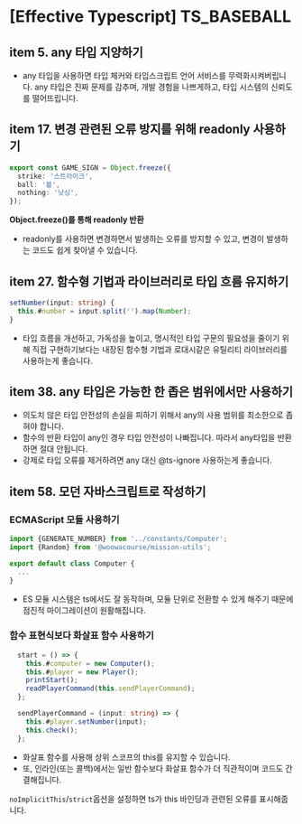 # [Effective Typescript] TS_BASEBALL

## item 5. any 타입 지양하기
* any 타입을 사용하면 타입 체커와 타입스크립트 언어 서비스를 무력화시켜버립니다. any 타입은 진짜 문제를 감추며, 개발 경험을 나쁘게하고, 타입 시스템의 신뢰도를 떨어뜨립니다.

## item 17. 변경 관련된 오류 방지를 위해 readonly 사용하기
```ts
export const GAME_SIGN = Object.freeze({
  strike: '스트라이크',
  ball: '볼',
  nothing: '낫싱',
});
```
**Object.freeze()를 통해 readonly 반환**
* readonly를 사용하면 변경하면서 발생하는 오류를 방지할 수 있고, 변경이 발생하는 코드도 쉽게 찾아낼 수 있습니다.

## item 27. 함수형 기법과 라이브러리로 타입 흐름 유지하기
```ts
setNumber(input: string) {
  this.#number = input.split('').map(Number);
}
```
* 타입 흐름을 개선하고, 가독성을 높이고, 명시적인 타입 구문의 필요성을 줄이기 위해 직접 구현하기보다는 내장된 함수형 기법과 로대시같은 유틸리티 라이브러리를 사용하는게 좋습니다.

## item 38. any 타입은 가능한 한 좁은 범위에서만 사용하기
* 의도치 않은 타입 안전성의 손실을 피하기 위해서 any의 사용 범위를 최소한으로 좁혀야 합니다.
* 함수의 반환 타입이 any인 경우 타입 안전성이 나빠집니다. 따라서 any타입을 반환하면 절대 안됩니다.
* 강제로 타입 오류를 제거하려면 any 대신 @ts-ignore 사용하는게 좋습니다.

## item 58. 모던 자바스크립트로 작성하기
### ECMAScript 모듈 사용하기
```ts
import {GENERATE_NUMBER} from '../constants/Computer';
import {Random} from '@woowacourse/mission-utils';

export default class Computer {
  ...
}
```
* ES 모듈 시스템은 ts에서도 잘 동작하며, 모듈 단위로 전환할 수 있게 해주기 때문에 점진적 마이그레이션이 원활해집니다.

### 함수 표현식보다 화살표 함수 사용하기
```ts
  start = () => {
    this.#computer = new Computer();
    this.#player = new Player();
    printStart();
    readPlayerCommand(this.sendPlayerCommand);
  };

  sendPlayerCommand = (input: string) => {
    this.#player.setNumber(input);
    this.check();
  };
```

* 화살표 함수를 사용해 상위 스코프의 this를 유지할 수 있습니다.
* 또, 인라인(또는 콜백)에서는 일반 함수보다 화살표 함수가 더 직관적이며 코드도 간결해집니다.

`noImplicitThis`/`strict`옵션을 설정하면 ts가 this 바인딩과 관련된 오류를 표시해줍니다.

